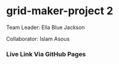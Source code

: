 # grid-maker-project 2
Team Leader: Ella Blue Jackson

Collaborator: Islam Asous


### Live Link Via GitHub Pages 

